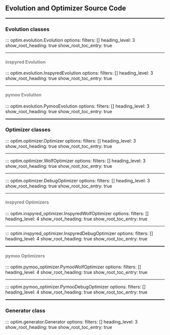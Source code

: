 ## Evolution and Optimizer Source Code
<hr style="border:1px solid grey">

### Evolution classes
::: optim.evolution.Evolution
    options:
      filters: []
      heading_level: 3
      show_root_heading: true
      show_root_toc_entry: true
<hr style="border:1px light grey">

#### <span style="color:grey">inspyred Evolution</span>
::: optim.evolution.InspyredEvolution
    options:
      filters: []
      heading_level: 3
      show_root_heading: true
      show_root_toc_entry: true
<hr style="border:1px light grey">

#### <span style="color:grey">pymoo Evolution</span>
::: optim.evolution.PymooEvolution
    options:
      filters: []
      heading_level: 3
      show_root_heading: true
      show_root_toc_entry: true
<hr style="border:1px solid grey">

### Optimizer classes
::: optim.optimizer.Optimizer
    options:
      filters: []
      heading_level: 3
      show_root_heading: true
      show_root_toc_entry: true
<hr style="border:1px light grey">

::: optim.optimizer.WolfOptimizer
    options:
      filters: []
      heading_level: 3
      show_root_heading: true
      show_root_toc_entry: true
<hr style="border:1px light grey">

::: optim.optimizer.DebugOptimizer
    options:
      filters: []
      heading_level: 3
      show_root_heading: true
      show_root_toc_entry: true
<hr style="border:1px light grey">

#### <span style="color:grey">inspyred Optimizers</span>
::: optim.inspyred_optimizer.InspyredWolfOptimizer
    options:
      filters: []
      heading_level: 4
      show_root_heading: true
      show_root_toc_entry: true
<hr style="border:1px light grey">

::: optim.inspyred_optimizer.InspyredDebugOptimizer
    options:
      filters: []
      heading_level: 4
      show_root_heading: true
      show_root_toc_entry: true
<hr style="border:1px solid grey">

#### <span style="color:grey">pymoo Optimizers</span>
::: optim.pymoo_optimizer.PymooWolfOptimizer
    options:
      filters: []
      heading_level: 4
      show_root_heading: true
      show_root_toc_entry: true
<hr style="border:1px light grey">

::: optim.pymoo_optimizer.PymooDebugOptimizer
    options:
      filters: []
      heading_level: 4
      show_root_heading: true
      show_root_toc_entry: true
<hr style="border:1px solid grey">

### Generator class
::: optim.generator.Generator
    options:
      filters: []
      heading_level: 3
      show_root_heading: true
      show_root_toc_entry: true